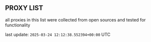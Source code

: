 ## PROXY LIST

all proxies in this list were collected from open sources and tested for functionality

last update: `2025-03-24 12:12:38.552394+00:00` UTC